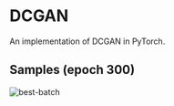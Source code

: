 # DCGAN 

An implementation of DCGAN in PyTorch.

## Samples (epoch 300)

![best-batch](https://github.com/oelin/dcgan-oxford-102-flower/assets/42823429/8ad49cc8-c5ef-4f29-a8eb-fb0e20324f2b)

